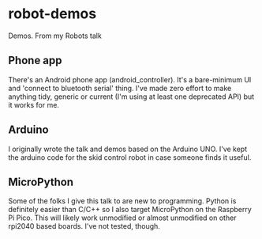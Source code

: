 # robot-demos
Demos. From my Robots talk

## Phone app
There's an Android phone app (android_controller). It's a bare-minimum UI and 'connect to bluetooth serial' thing. I've made zero effort to make anything tidy, generic or current (I'm using at least one deprecated API) but it works for me.

## Arduino
I originally wrote the talk and demos based on the Arduino UNO. I've kept the arduino code for the skid control robot in case someone finds it useful.

## MicroPython
Some of the folks I give this talk to are new to programming. Python is definitely easier than C/C++ so I also target MicroPython on the Raspberry Pi Pico. This will likely work unmodified or almost unmodified on other rpi2040 based boards. I've not tested, though.
